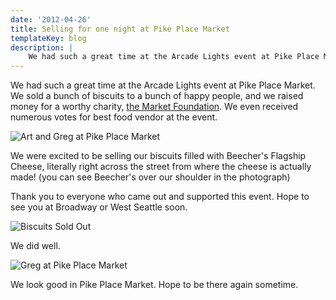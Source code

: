 ```yaml
---
date: '2012-04-26'
title: Selling for one night at Pike Place Market
templateKey: blog
description: |
    We had such a great time at the Arcade Lights event at Pike Place Market.
---
```

We had such a great time at the Arcade Lights event at Pike Place Market.  We sold a bunch of biscuits to a bunch of happy people, and we raised money for a worthy charity, [the Market Foundation](http://www.pikeplacemarketfoundation.org/about-us/).  We even received numerous votes for best food vendor at the event.

<img src="/uploads/art-greg-pike-market.jpg" class="img-fluid page-image shadow m-3" alt="Art and Greg at Pike Place Market" />

We were excited to be selling our biscuits filled with Beecher's Flagship Cheese, literally right across the street from where the cheese is actually made!  (you can see Beecher's over our shoulder in the photograph)

Thank you to everyone who came out and supported this event.  Hope to see you at Broadway or West Seattle soon.

<img src="/uploads/sold-out.jpg" class="img-fluid page-image shadow m-3" alt="Biscuits Sold Out" />

We did well.

<img src="/uploads/greg-market.jpg" class="img-fluid page-image shadow m-3" alt="Greg at Pike Place Market" />

We look good in Pike Place Market.  Hope to be there again sometime.
